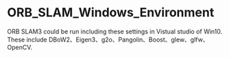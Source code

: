 # ORB_SLAM_Windows_Environment
ORB SLAM3 could be run including these settings in  Vistual studio of Win10.
These include DBoW2、Eigen3、g2o、Pangolin、Boost、glew、glfw、OpenCV.
